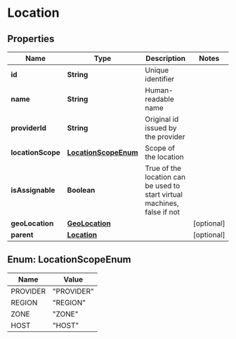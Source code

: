 
# Location

## Properties
Name | Type | Description | Notes
------------ | ------------- | ------------- | -------------
**id** | **String** | Unique identifier | 
**name** | **String** | Human-readable name | 
**providerId** | **String** | Original id issued by the provider | 
**locationScope** | [**LocationScopeEnum**](#LocationScopeEnum) | Scope of the location | 
**isAssignable** | **Boolean** | True of the location can be used to start virtual machines, false if not | 
**geoLocation** | [**GeoLocation**](GeoLocation.md) |  |  [optional]
**parent** | [**Location**](Location.md) |  |  [optional]


<a name="LocationScopeEnum"></a>
## Enum: LocationScopeEnum
Name | Value
---- | -----
PROVIDER | &quot;PROVIDER&quot;
REGION | &quot;REGION&quot;
ZONE | &quot;ZONE&quot;
HOST | &quot;HOST&quot;



